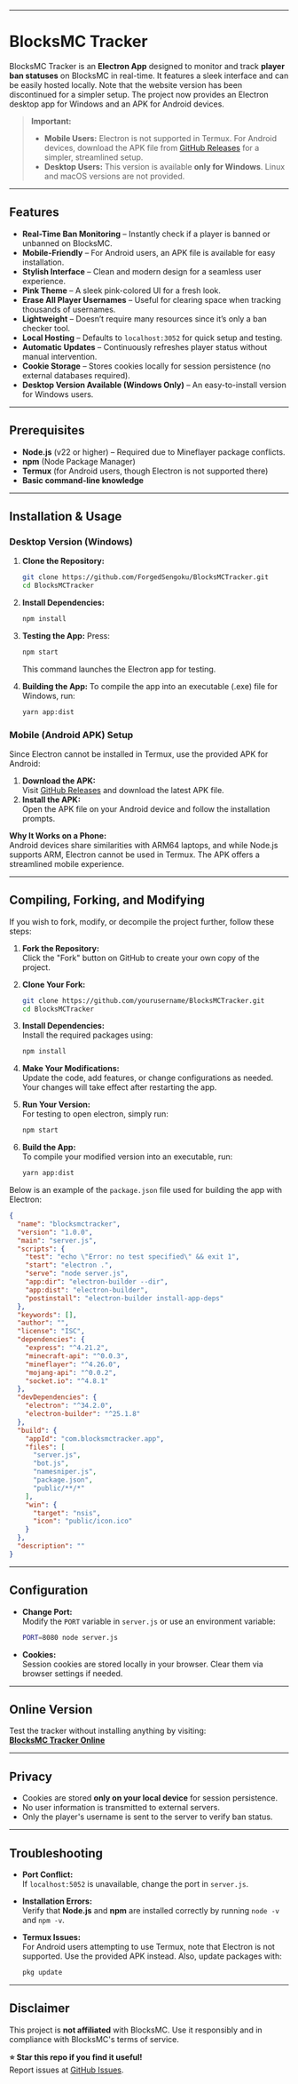 
---
# BlocksMC Tracker

BlocksMC Tracker is an **Electron App** designed to monitor and track **player ban statuses** on BlocksMC in real-time. It features a sleek interface and can be easily hosted locally. Note that the website version has been discontinued for a simpler setup. The project now provides an Electron desktop app for Windows and an APK for Android devices.

> **Important:**
> - **Mobile Users:** Electron is not supported in Termux. For Android devices, download the APK file from [GitHub Releases](https://github.com/ForgedSengoku/BlocksMCTracker/releases) for a simpler, streamlined setup.
> - **Desktop Users:** This version is available **only for Windows**. Linux and macOS versions are not provided.

---

## Features

- **Real-Time Ban Monitoring** – Instantly check if a player is banned or unbanned on BlocksMC.
- **Mobile-Friendly** – For Android users, an APK file is available for easy installation.
- **Stylish Interface** – Clean and modern design for a seamless user experience.
- **Pink Theme** – A sleek pink-colored UI for a fresh look.
- **Erase All Player Usernames** – Useful for clearing space when tracking thousands of usernames.
- **Lightweight** – Doesn’t require many resources since it’s only a ban checker tool.
- **Local Hosting** – Defaults to `localhost:3052` for quick setup and testing.
- **Automatic Updates** – Continuously refreshes player status without manual intervention.
- **Cookie Storage** – Stores cookies locally for session persistence (no external databases required).
- **Desktop Version Available (Windows Only)** – An easy-to-install version for Windows users.

---

## Prerequisites

- **Node.js** (v22 or higher) – Required due to Mineflayer package conflicts.
- **npm** (Node Package Manager)
- **Termux** (for Android users, though Electron is not supported there)
- **Basic command-line knowledge**

---

## Installation & Usage

### Desktop Version (Windows)

1. **Clone the Repository:**
   ```bash
   git clone https://github.com/ForgedSengoku/BlocksMCTracker.git
   cd BlocksMCTracker
   ```

2. **Install Dependencies:**
   ```bash
   npm install
   ```

3. **Testing the App:**
   Press:
   ```bash
   npm start
   ```
   This command launches the Electron app for testing.

4. **Building the App:**
   To compile the app into an executable (.exe) file for Windows, run:
   ```bash
   yarn app:dist
   ```

### Mobile (Android APK) Setup

Since Electron cannot be installed in Termux, use the provided APK for Android:

1. **Download the APK:**  
   Visit [GitHub Releases](https://github.com/ForgedSengoku/BlocksMCTracker/releases) and download the latest APK file.
2. **Install the APK:**  
   Open the APK file on your Android device and follow the installation prompts.

**Why It Works on a Phone:**  
Android devices share similarities with ARM64 laptops, and while Node.js supports ARM, Electron cannot be used in Termux. The APK offers a streamlined mobile experience.

---

## Compiling, Forking, and Modifying

If you wish to fork, modify, or decompile the project further, follow these steps:

1. **Fork the Repository:**  
   Click the "Fork" button on GitHub to create your own copy of the project.

2. **Clone Your Fork:**
   ```bash
   git clone https://github.com/yourusername/BlocksMCTracker.git
   cd BlocksMCTracker
   ```

3. **Install Dependencies:**  
   Install the required packages using:
   ```bash
   npm install
   ```

4. **Make Your Modifications:**  
   Update the code, add features, or change configurations as needed. Your changes will take effect after restarting the app.

5. **Run Your Version:**  
   For testing to open electron, simply run:
   ```bash
   npm start
   ```

6. **Build the App:**  
   To compile your modified version into an executable, run:
   ```bash
   yarn app:dist
   ```

Below is an example of the `package.json` file used for building the app with Electron:

```json
{
  "name": "blocksmctracker",
  "version": "1.0.0",
  "main": "server.js",
  "scripts": {
    "test": "echo \"Error: no test specified\" && exit 1",
    "start": "electron .",
    "serve": "node server.js",
    "app:dir": "electron-builder --dir",
    "app:dist": "electron-builder",
    "postinstall": "electron-builder install-app-deps"
  },
  "keywords": [],
  "author": "",
  "license": "ISC",
  "dependencies": {
    "express": "^4.21.2",
    "minecraft-api": "^0.0.3",
    "mineflayer": "^4.26.0",
    "mojang-api": "^0.0.2",
    "socket.io": "^4.8.1"
  },
  "devDependencies": {
    "electron": "^34.2.0",
    "electron-builder": "^25.1.8"
  },
  "build": {
    "appId": "com.blocksmctracker.app",
    "files": [
      "server.js",
      "bot.js",
      "namesniper.js",
      "package.json",
      "public/**/*"
    ],
    "win": {
      "target": "nsis",
      "icon": "public/icon.ico"
    }
  },
  "description": ""
}
```

---

## Configuration

- **Change Port:**  
  Modify the `PORT` variable in `server.js` or use an environment variable:
  ```bash
  PORT=8080 node server.js
  ```

- **Cookies:**  
  Session cookies are stored locally in your browser. Clear them via browser settings if needed.

---

## Online Version

Test the tracker without installing anything by visiting:  
[**BlocksMC Tracker Online**](https://blocksmctracker.onrender.com/)

---

## Privacy

- Cookies are stored **only on your local device** for session persistence.
- No user information is transmitted to external servers.
- Only the player's username is sent to the server to verify ban status.

---

## Troubleshooting

- **Port Conflict:**  
  If `localhost:5052` is unavailable, change the port in `server.js`.

- **Installation Errors:**  
  Verify that **Node.js** and **npm** are installed correctly by running `node -v` and `npm -v`.

- **Termux Issues:**  
  For Android users attempting to use Termux, note that Electron is not supported. Use the provided APK instead. Also, update packages with:
  ```bash
  pkg update
  ```

---

## Disclaimer

This project is **not affiliated** with BlocksMC. Use it responsibly and in compliance with BlocksMC's terms of service.

**⭐ Star this repo if you find it useful!**  
Report issues at [GitHub Issues](https://github.com/ForgedSengoku/BlocksMCTracker/issues).
